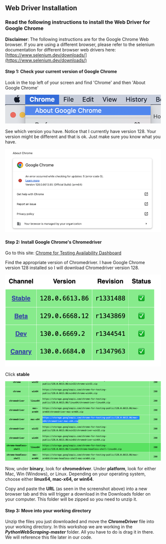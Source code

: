 ## Web Driver Installation

### Read the following instructions to install the Web Driver for Google Chrome

**Disclaimer**: The following instructions are for the Google Chrome Web browser. If you are using a different browser, please refer to the selenium 
documentation for different browser web drivers here: [https://www.selenium.dev/downloads/](https://www.selenium.dev/downloads/)

#### Step 1: Check your current version of Google Chrome
Look in the top left of your screen and find 'Chrome' and then 'About Google Chrome'

![](./images/AboutChrome.png)

See which version you have. Notice that I currently have version 128. Your version might be different and that is ok. Just make sure you
know what you have.

![](./images/ChromeVersion.png)


#### Step 2: Install Google Chrome's Chromedriver
Go to this site: [Chrome for Testing Availability Dashboard](https://googlechromelabs.github.io/chrome-for-testing/)

Find the appropriate version of Chromedriver. I have Google Chrome version 128 installed so I will download Chromedriver version 128. 

![](./images/ChromeDriverVersion.png)

Click **stable**

![](./images/ChromeDriverInstall.png)

Now, under **binary**, look for **chromedriver**. 
Under **platform**, look for either Mac, Win (Windows), or Linux. Depending on your operating system, choose either **linux64, mac-x64, or win64**. 

Copy and paste the **URL** (as seen in the screenshot above) into a new browser tab and this will trigger a download in the Downloads folder on your computer. This folder will be zipped so you need to unzip it. 

#### Step 3: Move into your working directory

Unzip the files you just downloaded and move the **ChromeDriver** file into your working directory. In this workshop we are working in the ***PythonWebScraping-master*** folder. All you have to do is drag it in there. We will reference this file later in our code. 

